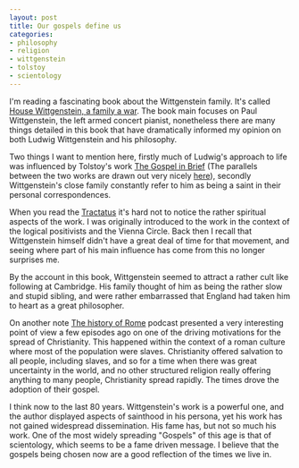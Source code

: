 ```yaml
---
layout: post
title: Our gospels define us
categories:
- philosophy
- religion
- wittgenstein
- tolstoy
- scientology
---
```


I'm reading a fascinating book about the Wittgenstein family. It's called [House Wittgenstein, a family a war][wfw]. The book main focuses on Paul Wittgenstein, the left armed concert pianist, nonetheless there are many things detailed in this book that have dramatically informed my opinion on both Ludwig Wittgenstein and his philosophy. 

Two things I want to mention here, firstly much of Ludwig's approach to life was influenced by Tolstoy's work [The Gospel in Brief][gob]
(The parallels between the two works are drawn out very nicely [here][wt]), secondly Wittgenstein's close family constantly refer to him as being a saint in their personal correspondences. 

When you read the [Tractatus][trac] it's hard not to notice the rather spiritual aspects of the work. I was originally introduced to the work in the context of the logical positivists and the Vienna Circle. Back then I recall that Wittgenstein himself didn't have a great deal of time for that movement, and seeing where part of his main influence has come from this no longer surprises me.

By the account in this book, Wittgenstein seemed to attract a rather cult like following at Cambridge. His family thought of him as being the rather slow and stupid sibling, and were rather embarrassed that England had taken him to heart as a great philosopher.

On another note [The history of Rome][hr] podcast presented a very interesting point of view a few episodes ago on one of the driving motivations for the spread of Christianity. This happened within the context of a roman culture where most of the population were slaves. Christianity offered salvation to all people, including slaves, and so for a time when there was great uncertainty in the world, and no other structured religion really offering anything to many people, Christianity spread rapidly. The times drove the adoption of their gospel.

I think now to the last 80 years. Wittgenstein's work is a powerful one, and the author displayed aspects of sainthood in his persona, yet his work has not gained widespread dissemination. His fame has, but not so much his work. One of the most widely spreading "Gospels" of this age is that of scientology, which seems to be a fame driven message. I believe that the gospels being chosen now are a good reflection of the times we live in.





[wfw]: http://www.amazon.com/House-Wittgenstein-Family-War/dp/0385520603
[hr]: http://thehistoryofrome.typepad.com/
[gob]: http://www.amazon.com/Gospel-Brief-Texts-Contexts/dp/0803294328
[trac]: http://www.amazon.com/Tractatus-Logico-Philosophicus-Ludwig-Wittgenstein/dp/1440424217/ref=sr_1_1?s=books&ie=UTF8&qid=1298848312&sr=1-1
[wt]: http://www.the-philosopher.co.uk/witty.htm
